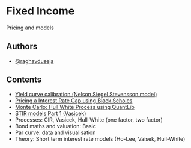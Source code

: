 
# Fixed Income
Pricing and models


## Authors

- [@raghavduseja](https://github.com/raghavduseja)


## Contents

* [Yield curve calibration (Nelson Siegel Stevensson model)](https://github.com/raghavduseja/Fixed-Income/blob/e798ada25c54b129622c39dc8259e8f48d0dc4cb/Nelson-Siegel%20and%20Nelson-Siegel-Svensson%20to%20fit%20the%20Yield%20Curve.ipynb)
* [Pricing a Interest Rate Cap using Black Scholes](https://github.com/raghavduseja/Fixed-Income/blob/e798ada25c54b129622c39dc8259e8f48d0dc4cb/STIRs/Pricing%20an%20interest%20rate%20cap%20using%20Black%20Scholes.pdf)
* [Monte Carlo: Hull White Process using QuantLib](https://github.com/raghavduseja/Fixed-Income/blob/e798ada25c54b129622c39dc8259e8f48d0dc4cb/Hull%20White%20Process%20using%20QuantLib.ipynb)
* [STIR models Part 1 (Vasicek)](<https://github.com/raghavduseja/Fixed-Income/blob/7609dc5b5f2ca4dd7d0ad17e35928e7115d17cc7/STIRs/STIR%20models%20Part%201%20(Vasicek).ipynb>)
* Processes: CIR, Vasicek, Hull-White (one factor, two factor)
* Bond maths and valuation: Basic
* Par curve: data and visualisation
* Theory: Short term interest rate models (Ho-Lee, Vaisek, Hull-White)



